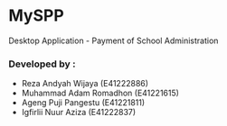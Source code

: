 # MySPP
Desktop Application - Payment of School Administration
### Developed by :
 - Reza Andyah Wijaya (E41222886)
 - Muhammad Adam Romadhon (E41221615)
 - Ageng Puji Pangestu (E41221811)
 - Igfirlii Nuur Aziza (E41222837) 

